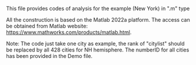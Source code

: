 This file provides codes of analysis for the example (New York) in ".m" type

All the construction is based on the Matlab 2022a platform. The access can be obtained from Matlab website: https://www.mathworks.com/products/matlab.html.

Note: The code just take one city as example, the rank of "citylist" should be replaced by all 428 cities for NH hemisphere. The numberID for all cities has been provided in the Demo file.
